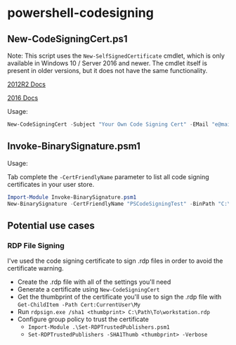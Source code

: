 # powershell-codesigning

## New-CodeSigningCert.ps1

Note: This script uses the `New-SelfSignedCertificate` cmdlet, which is only available in Windows 10 / Server 2016 and newer. The cmdlet itself is present in older versions, but it does not have the same functionality.

[2012R2 Docs](http://web.archive.org/web/20180220083248/https://docs.microsoft.com/en-us/powershell/module/pkiclient/new-selfsignedcertificate?view=winserver2012r2-ps) 

[2016 Docs](http://web.archive.org/web/20200215095145/https://docs.microsoft.com/en-us/powershell/module/pkiclient/new-selfsignedcertificate?view=win10-ps)

Usage:

```powershell
New-CodeSigningCert -Subject "Your Own Code Signing Cert" -EMail "e@mail.com" -PFXPassword "1234" -FriendlyName "PSCodeSigningTest" -CertValidYears 5
 ```
 
## Invoke-BinarySignature.psm1

Usage:

Tab complete the `-CertFriendlyName` parameter to list all code signing certificates in your user store.

```powershell
Import-Module Invoke-BinarySignature.psm1
New-BinarySignature -CertFriendlyName "PSCodeSigningTest" -BinPath "C:\Temp\Test-Signed.ps1"
```

## Potential use cases

### RDP File Signing
I've used the code signing certificate to sign .rdp files in order to avoid the certificate warning. 
- Create the .rdp file with all of the settings you'll need
- Generate a certificate using `New-CodeSigningCert`
- Get the thumbprint of the certificate you'll use to sign the .rdp file with `Get-ChildItem -Path Cert:CurrentUser\My`
- Run `rdpsign.exe /sha1 <thumbprint> C:\Path\To\workstation.rdp`
- Configure group policy to trust the certificate
	- `Import-Module .\Set-RDPTrustedPublishers.psm1`
	- `Set-RDPTrustedPublishers -SHA1Thumb <thumbprint> -Verbose`
